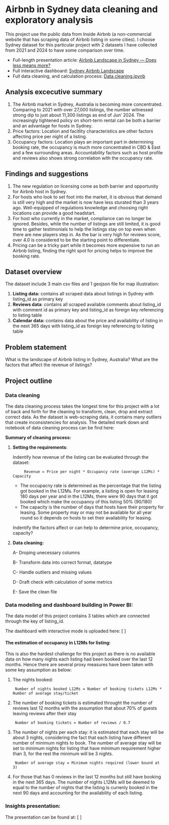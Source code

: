 # Airbnb in Sydney data cleaning and exploratory analysis
This project use the public data from Inside Airbnb (a non-commercial website that has scraping data of Airbnb listing in some cities).
I choose Sydney dataset for this particular project with 2 datasets I have collected from 2021 and 2024 to have some comparison over time.
- Full-length presentation article: [Airbnb Landscape in Sydney — Does less means more?](https://medium.com/@tamlai.ftu/airbnb-landscape-in-sydney-does-less-means-more-add454cb54f4)
- Full interactive dashboard: [Sydney Airbnb Landscape](https://tinyurl.com/PowerbiSydney-Airbnb)
- Full data cleaning, and calculation process: [Data cleaning.ipynb](https://github.com/tamlai-portfolio/Airbnb-Data-Cleaning-and-Visualization/blob/main/cleaning_syd.ipynb)

## Analysis excecutive summary

1. The Airbnb market in Sydney, Australia is becoming more concentrated. Comparing to 2021 with over 27,000 listings, the number witnessed strong dip to just about 11,300 listings as end of Jun’ 2024.
The increasingly tightened policy on short-term rental can be both a barrier and an advantage for hosts in Sydney.
2. Price factors: Location and facitlity characteristics are other factors affecting price per night of a listing.
3. Occupancy factors: Location plays an important part in determining booking rate, the occupancy is much more concentrated in CBD & East and a few surrounding areas. Accountability factors such as host profile and reviews also shows strong correlation with the occupancy rate.

## Findings and suggestions
1. The new regulation on licensing come as both barrier and opportunity for Airbnb host in Sydney.
2. For hosts who look to set foot into the market, it is obvious that demand is still very high and the market is now have less sturated than 3 years ago. Well-equipped of regulations knowledge and choosing right locations can provide a good headstart.
3. For host who currently in the market, compliance can no longer be ignored. Besides, while the number of listings are still limited, it is good time to gather testimonials to help the listings stay on top even when there are new players step in. As the bar is very high for reviews score, over 4.0 is considered to be the starting point to differentiate.
4. Pricing can be a tricky part while it becomes more expensive to run an Airbnb listing, finding the right spot for pricing helps to improve the booking rate.


## Dataset overview
The dataset include 3 main csv files and 1 geojson file for map illustration:

1. **Listing data:** contains all scraped data about listings in Sydney with listing_id as primary key
2. **Reviews data**: contains all scraped available comments about listing_id with comment id as primary key and listing_id as foreign key referencing to listing table
3. **Calendar data:** contains data about the price and availability of listing in the next 365 days with listing_id as foreign key referencing to listing table

## Problem statement
What is the landscape of Airbnb listing in Sydney, Australia? What are the factors that affect the revenue of listings?

## Project outline
### Data cleaning

The data cleaning process takes the longest time for this project with a lot of back and forth for the cleaning to transform, clean, drop and extract correct data.
As the dataset is web-scraping data, it contains many outliers that create inconsistencies for analysis. The detailed mark down and notebook of data cleaning process can be find here:

**Summary of cleaning process:**

1. **Setting the requirements**:
   
   Indentify how revenue of the listing can be evaluated through the dataset:

            Revenue = Price per night * Occupancy rate (average L12Ms) * Capacity

    - The occupacny rate is determined as the percentage that the listing got booked in the L12Ms. For example, a lisiting is open for leasing 180 days per year and in the L12Ms, there were 90 days that it got booked which make the occupancy of this listing 50% (90/180)
    - The capacity is the number of days that hosts have their property for leasing. Some property may or may not be available for all year round so it depends on hosts to set their availability for leasing.
  
   Indentify the factors affect or can help to determine price, occupancy, capacity?

2. **Data cleaning:**
    
    A- Droping unecessary columns

    B- Transform data into correct format, datatype

    C- Handle outliers and missing values

    D- Draft check with calculation of some metrics

    E- Save the clean file

### Data modeling and dashboard building in Power BI:

The data model of this project contains 3 tables which are connected through the key of listing_id. 

The dashboard with interactive mode is uploaded here: [ ]

#### The estimation of occupancy in L12Ms for listing: 

This is also the hardest challenge for this project as there is no available data on how many nights each listing had been booked over the last 12 months. Hence there are several proxy measures have been taken with some key assumption as below:

1. The nights booked:
        
        Number of nights booked L12Ms = Number of booking tickets L12Ms * Number of average stay/ticket

2. The number of booking tickets is estimated throught the number of reviews last 12 months with the assumption that about 70% of guests leaving reviews after their stay

        Number of booking tickets = Number of reviews / 0.7

3. The number of nights per each stay: it is estimated that each stay will be about 3 nights, considering the fact that each listing have different number of minimum nights to book. The number of average stay will be set to minimum nights for listing that have minimum requirement higher than 3, for the rest the minimum will be 3 nights.
   
        Number of average stay = Minimum nights required (lower bound at 3)

4. For those that has 0 reviews in the last 12 months but still have booking in the next 365 days. The number of nights L12Ms will be deemed to equal to the number of nights that the listing is currenly booked in the next 90 days and accounting for the availability of each listing.

### Insights presentation:
The presentation can be found at: [ ]
